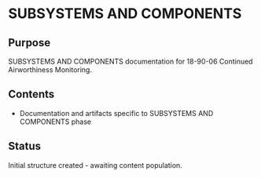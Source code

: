 # SUBSYSTEMS AND COMPONENTS

## Purpose
SUBSYSTEMS AND COMPONENTS documentation for 18-90-06 Continued Airworthiness Monitoring.

## Contents
- Documentation and artifacts specific to SUBSYSTEMS AND COMPONENTS phase

## Status
Initial structure created - awaiting content population.
